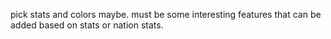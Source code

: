 pick stats and colors maybe. must be some interesting features that can be added based on stats or nation stats.